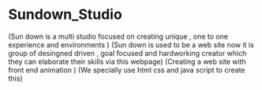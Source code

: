 # Sundown_Studio 
(Sun down is a multi studio focused on creating unique , one to one experience and environments )
(Sun down is used to be a web site now it is group of desingned driven , goal focused and hardworking creator which they can elaborate their skills via this webpage)
(Creating a web site with front end animation )
(We specially use html css and java script to create this)
